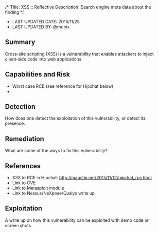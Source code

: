 /*
Title: XSS :: Reflective
Description: Search engine meta data about the finding
*/

- LAST UPDATED DATE: 2015/11/25
- LAST UPDATED BY: @mubix

## Summary

Cross-site scripting (XSS) is a vulnerability that enables attackers to inject client-side code into web applications. 

## Capabilities and Risk

- Worst case RCE (see reference for Hipchat below)
- 

## Detection

How does one detect the exploitation of this vulnerability, or detect its presence.

## Remediation

What are some of the ways to fix this vulnerability?

## References

- XSS to RCE in Hipchat: http://maustin.net/2015/11/12/hipchat_rce.html
- Link to CVE
- Link to Metasploit module
- Link to Nessus/NeXpose/Qualys write up

## Exploitation

A write up on how this vulnerability can be exploited with demo code or screen shots

